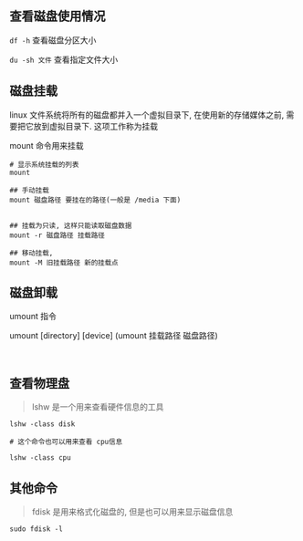 ## 查看磁盘使用情况

`df -h` 查看磁盘分区大小


`du -sh 文件` 查看指定文件大小

## 磁盘挂载

linux 文件系统将所有的磁盘都并入一个虚拟目录下, 在使用新的存储媒体之前, 需要把它放到虚拟目录下. 这项工作称为挂载


mount 命令用来挂载

```shell
# 显示系统挂载的列表
mount

## 手动挂载
mount 磁盘路径 要挂在的路径(一般是 /media 下面)


## 挂载为只读, 这样只能读取磁盘数据
mount -r 磁盘路径 挂载路径

## 移动挂载, 
mount -M 旧挂载路径 新的挂载点
```

## 磁盘卸载

umount 指令

umount [directory] [device]  (umount 挂载路径 磁盘路径)
```shell
  
```

## 查看物理盘

> lshw 是一个用来查看硬件信息的工具

```shell
lshw -class disk

# 这个命令也可以用来查看 cpu信息

lshw -class cpu
```

## 其他命令

> fdisk 是用来格式化磁盘的, 但是也可以用来显示磁盘信息

```shell
sudo fdisk -l
```

